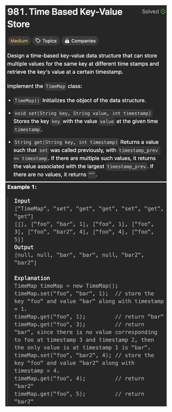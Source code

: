 <img width="565" alt="topic" src="./desc_time_based_key_value_store.png">
<img width="565" alt="topic" src="./example_time_based_key_value_store.png">
